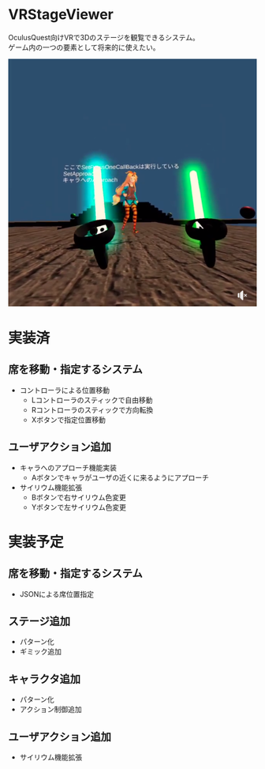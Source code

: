 # VRStageViewer
OculusQuest向けVRで3Dのステージを観覧できるシステム。  
ゲーム内の一つの要素として将来的に使えたい。

[![](https://github.com/YuukiSuekawa/TestRepository/blob/master/2019-08-20_005908.png?raw=true)](https://www.facebook.com/ys.1025/videos/2953826551509193/)

# 実装済
## 席を移動・指定するシステム
+ コントローラによる位置移動
    + Lコントローラのスティックで自由移動
    + Rコントローラのスティックで方向転換
    + Xボタンで指定位置移動

## ユーザアクション追加
+ キャラへのアプローチ機能実装
    + Aボタンでキャラがユーザの近くに来るようにアプローチ
+ サイリウム機能拡張
    + Bボタンで右サイリウム色変更
    + Yボタンで左サイリウム色変更

# 実装予定
## 席を移動・指定するシステム
+ JSONによる席位置指定

## ステージ追加
+ パターン化
+ ギミック追加

## キャラクタ追加
+ パターン化
+ アクション制御追加

## ユーザアクション追加
+ サイリウム機能拡張
